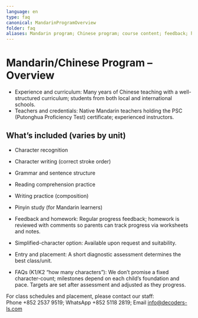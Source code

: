 ```yaml
---
language: en
type: faq
canonical: MandarinProgramOverview
folder: faq
aliases: Mandarin program; Chinese program; course content; feedback; homework; pinyin; simplified character course; teacher qualifications; PSC certificate; Putonghua; Mandarin Chinese; placement assessment; K1; K2; how many characters
---
```

# Mandarin/Chinese Program – Overview

- Experience and curriculum: Many years of Chinese teaching with a well-structured curriculum; students from both local and international schools.
- Teachers and credentials: Native Mandarin teachers holding the PSC (Putonghua Proficiency Test) certificate; experienced instructors.

## What’s included (varies by unit)
- Character recognition
- Character writing (correct stroke order)
- Grammar and sentence structure
- Reading comprehension practice
- Writing practice (composition)
- Pinyin study (for Mandarin learners)

- Feedback and homework: Regular progress feedback; homework is reviewed with comments so parents can track progress via worksheets and notes.
- Simplified-character option: Available upon request and suitability.
- Entry and placement: A short diagnostic assessment determines the best class/unit.
- FAQs (K1/K2 “how many characters”): We don’t promise a fixed character-count; milestones depend on each child’s foundation and pace. Targets are set after assessment and adjusted as they progress.

For class schedules and placement, please contact our staff:  
Phone +852 2537 9519; WhatsApp +852 5118 2819; Email info@decoders-ls.com